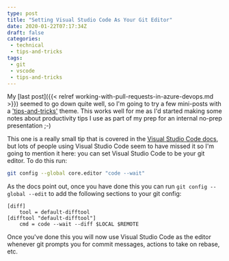 ```yaml
---
type: post
title: "Setting Visual Studio Code As Your Git Editor"
date: 2020-01-22T07:17:34Z
draft: false
categories:
 - technical
 - tips-and-tricks
tags:
 - git
 - vscode
 - tips-and-tricks
---
```


My [last post]({{< relref working-with-pull-requests-in-azure-devops.md >}}) seemed to go down quite well, so I'm going to try a few mini-posts with a ['tips-and-tricks'](/tags/tips-and-tricks) theme. This works well for me as I'd started making some notes about productivity tips I use as part of my prep for an internal no-prep presentation ;-)

This one is a really small tip that is covered in the [Visual Studio Code docs](https://code.visualstudio.com/Docs/editor/versioncontrol#_vs-code-as-git-editor), but lots of people using Visual Studio Code seem to have missed it so I'm going to mention it here: you can set Visual Studio Code to be your git editor. To do this run:

```bash
git config --global core.editor "code --wait"
```

As the docs point out, once you have done this you can run `git config --global --edit` to add the following sections to your git config:

```config
[diff]
    tool = default-difftool
[difftool "default-difftool"]
    cmd = code --wait --diff $LOCAL $REMOTE
```

Once you've done this you will now use Visual Studio Code as the editor whenever git prompts you for commit messages, actions to take on rebase, etc.
